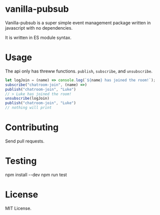# vanilla-pubsub
Vanilla-pubsub is a super simple event management package written in javascript with no dependencies.

It is written in ES module syntax.

# Usage
The api only has threww functions.  `publish`, `subscribe`, and `unsubscribe`.

```javascript
let logJoin = (name) => console.log(`${name} has joined the room!`);
subscribe("chatroom-join", (name) =>)
publish("chatroom-join", "Luke")
// > Luke has joined the room!
unsubscribe(logJoin)
publish("chatroom-join", "Luke")
// nothing will print
```

# Contributing
Send pull requests.

# Testing
npm install --dev
npm run test

# License
MIT License.
